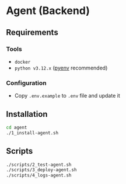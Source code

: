 # Agent (Backend)

## Requirements

### Tools

- `docker`
- `python v3.12.x` ([pyenv](https://github.com/pyenv/pyenv#installation) recommended)

### Configuration

- Copy `.env.example` to `.env` file and update it

## Installation

```bash
cd agent
./1_install-agent.sh
```

## Scripts

```bash	
./scripts/2_test-agent.sh
./scripts/3_deploy-agent.sh
./scripts/4_logs-agent.sh
```